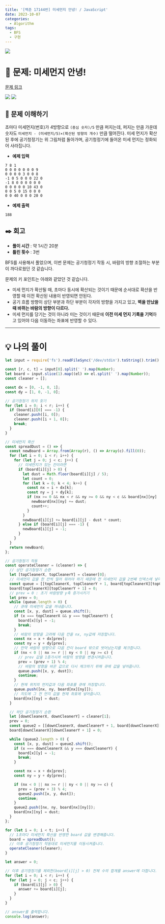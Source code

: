 ```yaml
---
title: '[백준 17144번] 미세먼지 안녕! / JavaScript'
date: 2023-10-07
categories:
  - Algorithm
tags:
  - BFS
  - 구현
---
```


![](https://velog.velcdn.com/images/gusdh2/post/7e3117af-14b0-45b0-ba4e-037601c9a055/image.png)

# 📝 문제: 미세먼지 안녕!

[문제 링크](https://www.acmicpc.net/problem/17144)

![](images/Pasted%20image%2020231007224536.png) ![](images/Pasted%20image%2020231007225202.png)

## 🎯 문제 이해하기

초마다 미세먼지(번호)가 4방향으로 `(중심 숫자)/5` 만큼 퍼지는데, 퍼지는 만큼 가운데 숫자도 `미세먼지 - (미세먼지/5)×(확산된 방향의 개수)` 만큼 떨어진다. 미세 먼지가 확산된 후에 공기청정기는 위 그림처럼 돌아가며, 공기청정기에 들어온 미세 먼지는 정화되어 사라집니다.

- **예제 입력**

```
7 8 1
0 0 0 0 0 0 0 9
0 0 0 0 3 0 0 8
-1 0 5 0 0 0 22 0
-1 8 0 0 0 0 0 0
0 0 0 0 0 10 43 0
0 0 5 0 15 0 0 0
0 0 40 0 0 0 20 0
```

- **예제 출력**

```
188
```

## ✒️ 회고

- **풀이 시간** : 약 1시간 20분
- **틀린 횟수** : 3번

BFS를 사용해서 풀었으며, 이번 문제는 공기청정기 작동 시, 바람의 방향 조절하는 부분이 까다로웠던 것 같습니다.

문제의 키 포인트는 아래와 같았던 것 같습니다.

- 미세 먼지가 확산될 때, 초마다 동시에 확산되는 것이기 때문에 순서대로 확산을 반영할 때 이전 확산된 내용이 반영되면 안된다.
- 공기 흐름 방향이 상단 부분과 하단 부분이 각자의 방향을 가지고 있고, **벽을 만났을 때 바뀌는 바람의 방향이 다르다.**
- 미세 먼지를 당기는 것이 아니라 미는 것이기 때문에 **이전 미세 먼지 기록을 기억**하고 있어야 다음 이동하는 좌표에 반영할 수 있다.

---

# 💡 나의 풀이

```js
let input = require('fs').readFileSync('/dev/stdin').toString().trim().split('\n');

const [r, c, t] = input[0].split(' ').map(Number);
let board = input.slice(1).map((el) => el.split(' ').map(Number));
const cleaner = [];

const dx = [0, -1, 0, 1];
const dy = [1, 0, -1, 0];

// 공기청정기 위치 찾기
for (let i = 0; i < r; i++) {
  if (board[i][0] === -1) {
    cleaner.push([i, 0]);
    cleaner.push([i + 1, 0]);
    break;
  }
}

// 미세먼지 확산
const spreadDust = () => {
  const newBoard = Array.from(Array(r), () => Array(c).fill(0));
  for (let i = 0; i < r; i++) {
    for (let j = 0; j < c; j++) {
      // 미세먼지가 있는 칸이라면
      if (board[i][j] > 0) {
        let dust = Math.floor(board[i][j] / 5);
        let count = 0;
        for (let k = 0; k < 4; k++) {
          const nx = i + dx[k];
          const ny = j + dy[k];
          if (nx >= 0 && nx < r && ny >= 0 && ny < c && board[nx][ny] !== -1) {
            newBoard[nx][ny] += dust;
            count++;
          }
        }
        newBoard[i][j] += board[i][j] - dust * count;
      } else if (board[i][j] === -1) {
        newBoard[i][j] = -1;
      }
    }
  }
  return newBoard;
};

// 공기청정기 작동
const operateCleaner = (cleaner) => {
  // 상단 공기청정기 순환
  let [topCleanerX, topCleanerY] = cleaner[0];
  // 미세먼지 값을 한 칸씩 밀어 줘어야 하기 때문에 전 미세먼지 값을 2번째 인덱스에 넣어줍니다.
  const queue = [[topCleanerX, topCleanerY + 1, board[topCleanerX][topCleanerY + 1]]];
  board[topCleanerX][topCleanerY + 1] = 0;
  // prev = 0 : 초기 바람방향 y축 증가시키기
  let prev = 0;
  while (queue.length > 0) {
    // 큐에 미세먼지 값을 꺼내줍니다.
    const [x, y, dust] = queue.shift();
    if (x === topCleanerX && y === topCleanerY) {
      board[x][y] = -1;
      break;
    }
    // 바람의 방향을 고려해 다음 칸을 nx, ny값에 저장합니다.
    const nx = x + dx[prev];
    const ny = y + dy[prev];
    // 만약 바람의 방향으로 다음 칸이 board 밖으로 벗어났는지를 체크합니다.
    if (nx < 0 || nx >= r || ny < 0 || ny >= c) {
      // prev 값을 1증가시켜 바람의 방향을 변경시켜줍니다.
      prev = (prev + 1) % 4;
      // 바람의 방향을 바꾼 값으로 다시 체크하기 위해 큐에 값을 넣어줍니다.
      queue.push([x, y, dust]);
      continue;
    }
    // 현재 위치의 먼지값과 다음 좌표를 큐에 저장합니다.
    queue.push([nx, ny, board[nx][ny]]);
    // 지도에 그 전 먼지 값을 현재 좌표에 넣어줍니다.
    board[nx][ny] = dust;
  }

  // 하단 공기청정기 순환
  let [downCleanerX, downCleanerY] = cleaner[1];
  prev = 0;
  const queue2 = [[downCleanerX, downCleanerY + 1, board[downCleanerX][downCleanerY + 1]]];
  board[downCleanerX][downCleanerY + 1] = 0;

  while (queue2.length > 0) {
    const [x, y, dust] = queue2.shift();
    if (x === downCleanerX && y === downCleanerY) {
      board[x][y] = -1;
      break;
    }

    const nx = x + dx[prev];
    const ny = y + dy[prev];

    if (nx < 0 || nx >= r || ny < 0 || ny >= c) {
      prev = (prev + 3) % 4;
      queue2.push([x, y, dust]);
      continue;
    }
    queue2.push([nx, ny, board[nx][ny]]);
    board[nx][ny] = dust;
  }
};

for (let i = 0; i < t; i++) {
  // 1초마다 미세먼지 확산을 반영한 board 값을 변경해줍니다.
  board = spreadDust();
  // 이후 공기청정기 작동대로 미세먼지를 이동시켜줍니다.
  operateCleaner(cleaner);
}

let answer = 0;

// 이후 공기청정기를 제외한(board[i][j] > 0) 전체 수의 합계를 answer에 더합니다.
for (let i = 0; i < r; i++) {
  for (let j = 0; j < c; j++) {
    if (board[i][j] > 0) {
      answer += board[i][j];
    }
  }
}

// answer를 출력합니다.
console.log(answer);
```
